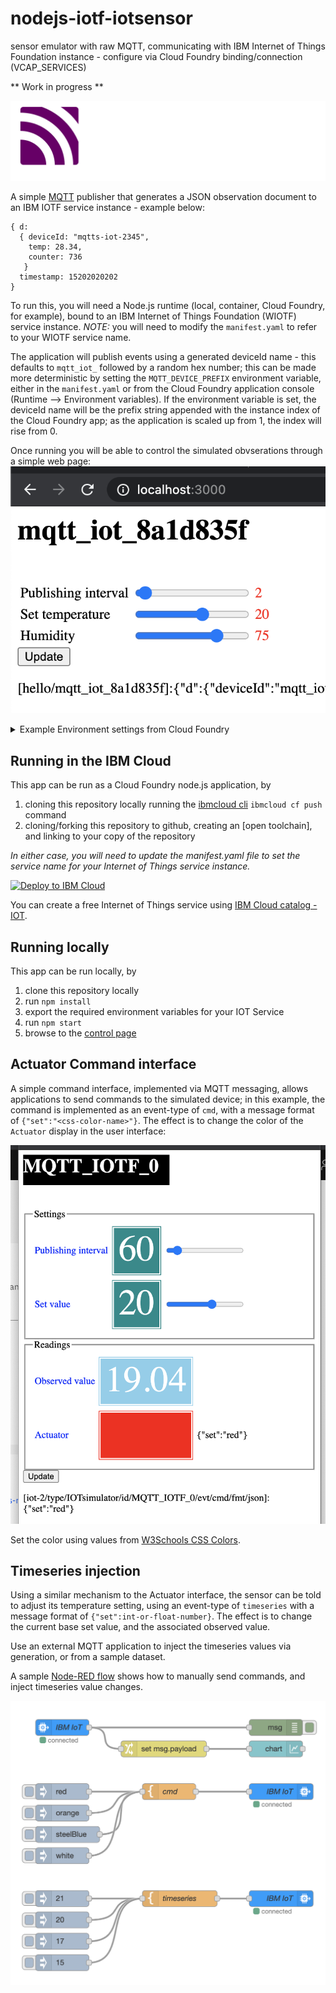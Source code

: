 # nodejs-iotf-iotsensor
sensor emulator with raw MQTT, communicating with IBM Internet of Things Foundation instance - configure via Cloud Foundry binding/connection (VCAP_SERVICES)

** Work in progress **

![mqtt](/assets/mqtt-hor-neg.png)

A simple [MQTT](https://mqtt.org) publisher that generates a JSON observation document to an IBM IOTF service instance - example below:

```
{ d: 
  { deviceId: "mqtts-iot-2345",
    temp: 28.34,
    counter: 736
   }
  timestamp: 15202020202
}
```

To run this, you will need a Node.js runtime (local, container, Cloud Foundry, for example), bound to an IBM Internet of Things Foundation (WIOTF) service instance.
*NOTE:* you will need to modify the `manifest.yaml` to refer to your WIOTF service name. 

The application will publish events using a generated deviceId name - this defaults to `mqtt_iot_` followed by a random hex number; this can be made more deterministic by setting the `MQTT_DEVICE_PREFIX` environment variable, either in the `manifest.yaml` or from the Cloud Foundry application console (Runtime --> Environment variables). If the environment variable is set, the deviceId name will be the prefix string appended with the instance index of the Cloud Foundry app; as the application is scaled up from 1, the index will rise from 0.

Once running you will be able to control the simulated obvserations through a simple web page:
![control page](/assets/control-page.png)
 
<details><summary>Example Environment settings from Cloud Foundry</summary>
<pre>
VCAP_SERVICES : {
"iotf-service": [
    {
      "label": "iotf-service",
      "provider": null,
      "plan": "iotf-service-standard",
      "name": "Internet of Things Platform-vava",
      "tags": [
        "internet_of_things",
        "Internet of Things",
        "ibm_created",
        "ibm_dedicated_public",
        "lite",
        "ibmcloud-alias"
      ],
      "instance_name": "Internet of Things Platform-vava",
      "binding_name": null,
      "credentials": {
        "iotCredentialsIdentifier": "xxxxx",
        "mqtt_host": "xxxxx.messaging.internetofthings.ibmcloud.com",
        "mqtt_u_port": 1883,
        "mqtt_s_port": 8883,
        "http_host": "xxxxx.internetofthings.ibmcloud.com",
        "org": "xxxxx",
        "apiKey": "a-xxxxx-vavavavava",
        "apiToken": "vavavavavavavavava"
      },
      "syslog_drain_url": null,
      "volume_mounts": []
    }
  ]
</pre>
</details>

## Running in the IBM Cloud

This app can be run as a Cloud Foundry node.js application, by 
1. cloning this repository locally running the [ibmcloud cli](https://cloud.ibm.com/docs/cli?topic=cli-install-ibmcloud-cli) `ibmcloud cf push` command
1. cloning/forking this repository to github, creating an [open toolchain], and linking to your copy of the repository

*_In either case, you will need to update the manifest.yaml file to set the service name for your Internet of Things service instance._*

[![Deploy to IBM Cloud](https://cloud.ibm.com/devops/setup/deploy/button.png)](https://cloud.ibm.com/devops/setup/deploy?repository=https://github.com/ibmrcruicks/nodejs-iotf-iotsensor)

You can create a free Internet of Things service using [IBM Cloud catalog - IOT](https://cloud.ibm.com/catalog/services/iotf-service).
## Running locally

This app can be run locally, by
1. clone this repository locally
1. run `npm install`
1. export the required environment variables for your IOT Service
1. run `npm start`
1. browse to the [control page](http://localhost:3000)

## Actuator Command interface

A simple command interface, implemented via MQTT messaging, allows applications to send commands to the simulated device; in this example, the command is implemented as an event-type of `cmd`, with a message format of `{"set":"<css-color-name>"}`. The effect is to change the color of the `Actuator` display in the user interface:

![iotsensor-ui](/assets/iotsensor-ui.png)

Set the color using values from [W3Schools CSS Colors](https://www.w3schools.com/cssref/css_colors.asp).

## Timeseries injection

Using a similar mechanism to the Actuator interface, the sensor can be told to adjust its temperature setting, using an event-type of `timeseries` with a message format of `{"set":int-or-float-number}`. The effect is to change the current base set value, and the associated observed value. 

Use an external MQTT application to inject the timeseries values via generation, or from a sample dataset.

A sample [Node-RED flow](/assets/command-flow.json) shows how to manually send commands, and inject timeseries value changes.

![node-red-command](/assets/command-flow.png)

